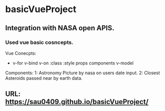# basicVueProject 

## Integration with NASA open APIS.

### Used vue basic cosncepts.
Vue Conecpts:
- v-for v-bind v-on :class :style props components v-model 

Components:
1: Astronomy Picture by nasa on users date input.
2: Closest Asteroids passed near by earth data. 

## URL: https://sau0409.github.io/basicVueProject/
